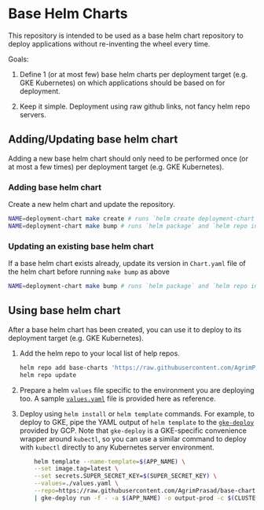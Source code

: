 # Base Helm Charts

This repository is intended to be used as a base helm chart repository to deploy applications without re-inventing the wheel every time.

Goals:

1. Define 1 (or at most few) base helm charts per deployment target (e.g. GKE Kubernetes) on which applications should be based on for deployment.

1. Keep it simple. Deployment using raw github links, not fancy helm repo servers.

## Adding/Updating base helm chart

Adding a new base helm chart should only need to be performed once (or at most a few times) per deployment target (e.g. GKE Kubernetes).

### Adding base helm chart

Create a new helm chart and update the repository.

```sh
NAME=deployment-chart make create # runs `helm create deployment-chart`
NAME=deployment-chart make bump # runs `helm package` and `helm repo index`
```

### Updating an existing base helm chart

If a base helm chart exists already, update its version in `Chart.yaml` file of the helm chart before running `make bump` as above

```sh
NAME=deployment-chart make bump # runs `helm package` and `helm repo index`
```

## Using base helm chart

After a base helm chart has been created, you can use it to deploy to its deployment target (e.g. GKE Kubernetes).

1. Add the helm repo to your local list of help repos.

   ```sh
   helm repo add base-charts 'https://raw.githubusercontent.com/AgrimPrasad/base-charts/master/'
   helm repo update
   ```

2. Prepare a helm `values` file specific to the environment you are deploying too. A sample [`values.yaml`](./values.yaml) file is provided here as reference.

3. Deploy using `helm install` or `helm template` commands. For example, to deploy to GKE, pipe the YAML output of `helm template` to the [`gke-deploy`](https://cloud.google.com/build/docs/deploying-builds/deploy-gke) provided by GCP. Note that `gke-deploy` is a GKE-specific convenience wrapper around `kubectl`, so you can use a similar command to deploy with `kubectl` directly to any Kubernetes server environment.

   ```sh
       helm template --name-template=$(APP_NAME) \
       --set image.tag=latest \
       --set secrets.SUPER_SECRET_KEY=$(SUPER_SECRET_KEY) \
       --values=./values.yaml \
       --repo=https://raw.githubusercontent.com/AgrimPrasad/base-charts/master/ deployment-chart \
       | gke-deploy run -f - -a $(APP_NAME) -o output-prod -c $(CLUSTER_NAME) --project $(CLUSTER_PROJECT) -l $(CLUSTER_REGION)
   ```
